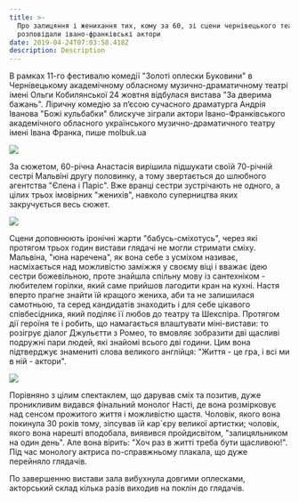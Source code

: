 ```yaml
---
title: >-
  Про залицяння і женихання тих, кому за 60, зі сцени чернівецького театру
  розповідали івано-франківські актори
date: 2019-04-24T07:03:58.418Z
description: Description
---
```

В рамках 11-го фестивалю комедії "Золоті оплески Буковини" в Чернівецькому академічному обласному музично-драматичному театрі імені Ольги Кобилянської 24 жовтня відбулася вистава "За дверима бажань". Ліричну комедію за п’єсою сучасного драматурга Андрія Іванова "Божі кульбабки" блискуче зіграли актори Івано-Франківського академічного обласного українського музично-драматичного театру імені Івана Франка, пише molbuk.ua

![](/img/1477351647_img_20161024_201951-01.jpg)

За сюжетом, 60-річна Анастасія вирішила підшукати своїй 70-річній сестрі Мальвіні другу половинку, а тому звертається до шлюбного агентства "Єлена і Паріс". Вже вранці сестри зустрічають не одного, а цілих трьох імовірних "женихів", навколо суперництва яких закручується весь сюжет.

![](/img/1477351695_img_20161024_203607-01.jpg)

Сцени доповнюють іронічні жарти "бабусь-сміхотусь", через які протягом трьох годин вистави глядачі не могли стримати сміху. Мальвіна, "юна наречена", як вона себе з усміхом називає, насміхається над можливістю заміжжя у своєму віці і вважає ідею сестри божевільною, проте знайшла спільну мову із сантехніком - любителем горілки, який саме прийшов лагодити кран на кухні. Настя вперто прагне знайти їй кращого жениха, аби та не залишилася самотньою, та серед кандидатів знаходить і для себе цікавого співбесідника, який поділяє її любов до театру та Шекспіра. Протягом дії героїня те і робить, що намагається влаштувати міні-вистави: то розігрує діалог Джульєтти з Ромео, то вмовляє зобразити дві щасливі подружні пари людей, які знайомі всього дві години. Цим вона підтверджує знамениті слова великого англійця: "Життя - це гра, і всі ми в ній - актори".

![](/img/1477351717_img_20161024_193524-01.jpg)

Порівняно з цілим спектаклем, що дарував сміх та позитив, дуже проникливим видався фінальний монолог Насті, де вона розмірковує над сенсом прожитого життя і можливістю щастя. Чоловік, якого вона покинула 30 років тому, зіпсував їй кар`єру великої артистки; чоловік, якого вона нарешті вподобала, виявився пройдисвітом, "залицяльником на один день". Але вона вірить: "Хоч раз в житті треба бути щасливою!". Під час монологу актриса по-справжньому плакала, що дуже перейняло глядачів.

По завершенню вистави зала вибухнула довгими оплесками, акторський склад кілька разів виходив на поклін до глядачів.
